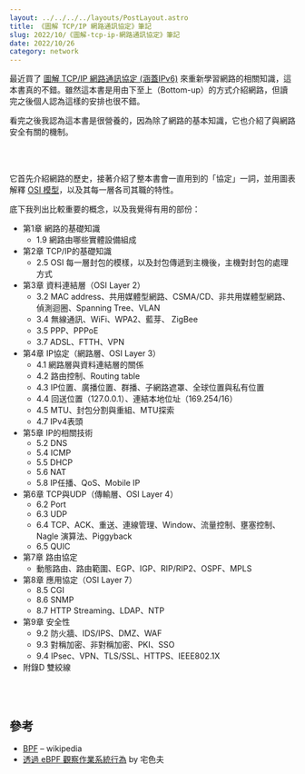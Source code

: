 ```yaml
---
layout: ../../../../layouts/PostLayout.astro
title: 《圖解 TCP/IP 網路通訊協定》筆記
slug: 2022/10/《圖解-tcp-ip-網路通訊協定》筆記
date: 2022/10/26
category: network
---
```


  
最近買了 [圖解 TCP/IP 網路通訊協定 (涵蓋IPv6)](https://www.tenlong.com.tw/products/9789865027063?list_name=i-rd) 來重新學習網路的相關知識，這本書真的不錯。雖然這本書是用由下至上（Bottom-up）的方式介紹網路，但讀完之後個人認為這樣的安排也很不錯。



  
看完之後我認為這本書是很營養的，因為除了網路的基本知識，它也介紹了與網路安全有關的機制。







<br><br>



  
它首先介紹網路的歷史，接著介紹了整本書會一直用到的「協定」一詞，並用圖表解釋 [OSI 模型](https://zh.wikipedia.org/wiki/OSI%E6%A8%A1%E5%9E%8B)，以及其每一層各司其職的特性。



  
底下我列出比較重要的概念，以及我覺得有用的部份：



  
- 第1章 網路的基礎知識  
  - 1.9 網路由哪些實體設備組成  
- 第2章 TCP/IP的基礎知識  
  - 2.5 OSI 每一層封包的模樣，以及封包傳遞到主機後，主機對封包的處理方式  
- 第3章 資料連結層（OSI Layer 2）  
  - 3.2 MAC address、共用媒體型網路、CSMA/CD、非共用媒體型網路、偵測迴圈、Spanning Tree、VLAN  
  - 3.4 無線通訊、WiFi、WPA2、藍芽、 ZigBee  
  - 3.5 PPP、PPPoE  
  - 3.7 ADSL、FTTH、VPN  
- 第4章 IP協定（網路層、OSI Layer 3）  
  - 4.1 網路層與資料連結層的關係  
  - 4.2 路由控制、Routing table  
  - 4.3 IP位置、廣播位置、群播、子網路遮罩、全球位置與私有位置  
  - 4.4 回送位置（127.0.0.1）、連結本地位址（169.254/16）  
  - 4.5 MTU、封包分割與重組、MTU探索  
  - 4.7 IPv4表頭  
- 第5章 IP的相關技術  
  - 5.2 DNS  
  - 5.4 ICMP  
  - 5.5 DHCP  
  - 5.6 NAT  
  - 5.8 IP任播、QoS、Mobile IP  
- 第6章 TCP與UDP（傳輸層、OSI Layer 4）  
  - 6.2 Port  
  - 6.3 UDP  
  - 6.4 TCP、ACK、重送、連線管理、Window、流量控制、壅塞控制、Nagle 演算法、Piggyback  
  - 6.5 QUIC  
- 第7章 路由協定  
  - 動態路由、路由範圍、EGP、IGP、RIP/RIP2、OSPF、MPLS  
- 第8章 應用協定（OSI Layer 7）  
  - 8.5 CGI  
  - 8.6 SNMP  
  - 8.7 HTTP Streaming、LDAP、NTP  
- 第9章 安全性  
  - 9.2 防火牆、IDS/IPS、DMZ、WAF  
  - 9.3 對稱加密、非對稱加密、PKI、SSO  
  - 9.4 IPsec、VPN、TLS/SSL、HTTPS、IEEE802.1X  
- 附錄D 雙絞線



<br><br>



  
## 參考



  
- [BPF](https://zh.wikipedia.org/zh-tw/BPF) – wikipedia  
- [透過 eBPF 觀察作業系統行為](https://hackmd.io/@sysprog/linux-ebpf) by 宅色夫
